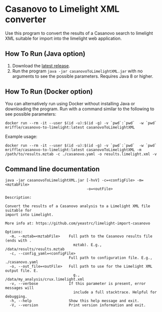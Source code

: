 Casanovo to Limelight XML converter
===============================================

Use this program to convert the results of a Casanovo search to
limelight XML suitable for import into the limelight web application.

How To Run (Java option)
-------------------------
1. Download the [latest release](https://github.com/yeastrc/limelight-import-casanovo/releases).
2. Run the program ``java -jar casanovoToLimelightXML.jar`` with no arguments to see the possible parameters. Requires Java 8 or higher.

How To Run (Docker option)
---------------------------
You can alternatively run using Docker without installing Java or downloading the program. Run with a command
similar to the following to see possible parameters:

``docker run --rm -it --user $(id -u):$(id -g) -v `pwd`:`pwd`  -w `pwd` mriffle/casanovo-to-limelight:latest casanovoToLimelightXML``

Example usage:

``docker run --rm -it --user $(id -u):$(id -g) -v `pwd`:`pwd`  -w `pwd` mriffle/casanovo-to-limelight:latest casanovoToLimelightXML -m /path/to/results.mztab -c ./casanovo.yaml -o results.limelight.xml -v``

Command line documentation
---------------------------

```
java -jar casanovoToLimelightXML.jar [-hvV] -c=<configFile> -m=<mztabFile>
                                     -o=<outFile>

Description:

Convert the results of a Casanovo analysis to a Limelight XML file suitable for
import into Limelight.

More info at: https://github.com/yeastrc/limelight-import-casanovo

Options:
  -m, --mztab=<mztabFile>    Full path to the Casanovo results file (ends with .
                               mztab). E.g., /data/results/results.mztab
  -c, --config_yaml=<configFile>
                             Full path to configuration file. E.g., ./casanovo.yaml
  -o, --out_file=<outFile>   Full path to use for the Limelight XML output file. E.
                               g., /data/my_analysis/crux.limelight.xml
  -v, --verbose              If this parameter is present, error messages will
                               include a full stacktrace. Helpful for debugging.
  -h, --help                 Show this help message and exit.
  -V, --version              Print version information and exit.
```
